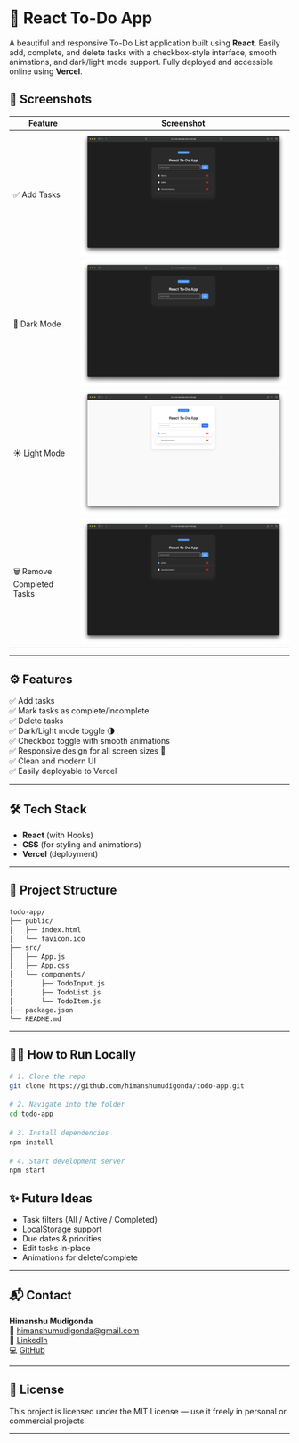 # 📝 React To-Do App

A beautiful and responsive To-Do List application built using **React**. Easily add, complete, and delete tasks with a checkbox-style interface, smooth animations, and dark/light mode support. Fully deployed and accessible online using **Vercel**.



## 📸 Screenshots

| Feature                       | Screenshot |
|------------------------------|------------|
| ✅ Add Tasks                 | ![Add Tasks](./screenshots/add-tasks.png) |
| 🌙 Dark Mode                | ![Dark Mode](./screenshots/dark-mode.png) |
| ☀️ Light Mode               | ![Light Mode](./screenshots/light-mode.png) |
| 🗑️ Remove Completed Tasks   | ![Remove Complete](./screenshots/remove-complete.png) |

---

## ⚙️ Features

✅ Add tasks  
✅ Mark tasks as complete/incomplete  
✅ Delete tasks  
✅ Dark/Light mode toggle 🌗  
✅ Checkbox toggle with smooth animations  
✅ Responsive design for all screen sizes 📱  
✅ Clean and modern UI  
✅ Easily deployable to Vercel

---

## 🛠️ Tech Stack

- **React** (with Hooks)
- **CSS** (for styling and animations)
- **Vercel** (deployment)

---

## 📁 Project Structure

```
todo-app/
├── public/
│   ├── index.html
│   └── favicon.ico
├── src/
│   ├── App.js
│   ├── App.css
│   └── components/
│       ├── TodoInput.js
│       ├── TodoList.js
│       └── TodoItem.js
├── package.json
└── README.md
```

---

## 🧑‍💻 How to Run Locally

```bash
# 1. Clone the repo
git clone https://github.com/himanshumudigonda/todo-app.git

# 2. Navigate into the folder
cd todo-app

# 3. Install dependencies
npm install

# 4. Start development server
npm start
```



## ✨ Future Ideas

- Task filters (All / Active / Completed)
- LocalStorage support
- Due dates & priorities
- Edit tasks in-place
- Animations for delete/complete

---

## 📬 Contact

**Himanshu Mudigonda**  
📧 himanshumudigonda@gmail.com  
🔗 [LinkedIn](https://www.linkedin.com/in/himanshu-mudigonda-09a9ba29b/)  
💻 [GitHub](https://github.com/mudigondahimanshu)  


---

## 🧾 License

This project is licensed under the MIT License — use it freely in personal or commercial projects.

---
